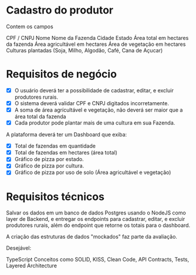 # Cadastro do produtor

Contem os campos

CPF / CNPJ
Nome
Nome da Fazenda
Cidade
Estado
Área total em hectares da fazenda
Área agricultável em hectares
Área de vegetação em hectares
Culturas plantadas (Soja, Milho, Algodão, Café, Cana de Açucar)

# Requisitos de negócio

- [x] O usuário deverá ter a possibilidade de cadastrar, editar, e excluir produtores rurais.
- [x] O sistema deverá validar CPF e CNPJ digitados incorretamente.
- [x] A soma de área agrícultável e vegetação, não deverá ser maior que a área total da fazenda
- [x] Cada produtor pode plantar mais de uma cultura em sua Fazenda.

A plataforma deverá ter um Dashboard que exiba:

- [x] Total de fazendas em quantidade
- [x] Total de fazendas em hectares (área total)
- [x] Gráfico de pizza por estado.
- [x] Gráfico de pizza por cultura.
- [x] Gráfico de pizza por uso de solo (Área agricultável e vegetação)

# Requisitos técnicos

Salvar os dados em um banco de dados Postgres usando o NodeJS como layer de Backend, e entregar os endpoints para cadastrar, editar, e excluir produtores rurais, além do endpoint que retorne os totais para o dashboard.

A criação das estruturas de dados "mockados" faz parte da avaliação.

Desejável:

TypeScript
Conceitos como SOLID, KISS, Clean Code, API Contracts, Tests, Layered Architecture
